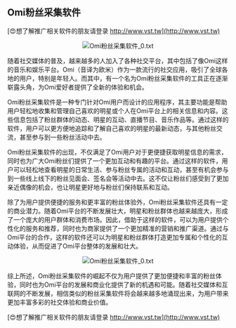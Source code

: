 ## **Omi粉丝采集软件**

[😍想了解推广相关软件的朋友请登录 http://www.vst.tw](http://www.vst.tw)

 <center><img src="https://vst.tw/MP4/tuiguang/png/7.png" alt="Omi粉丝采集软件_0.txt"></center>

随着社交媒体的普及，越来越多的人加入了各种社交平台，其中包括了像Omi这样的音乐和娱乐平台。Omi（音译为欧米）作为一款流行的社交应用，吸引了全球各地的用户，特别是年轻人。而其中，有一个名为Omi粉丝采集软件的工具正在逐渐崭露头角，为Omi爱好者提供了全新的体验和机会。

Omi粉丝采集软件是一种专门针对Omi用户而设计的应用程序，其主要功能是帮助用户轻松地收集和管理自己喜欢的明星或个人在Omi平台上的相关信息和内容。这些信息包括了粉丝群体的动态、明星的互动、直播节目、音乐作品等。通过这样的软件，用户可以更方便地追踪和了解自己喜欢的明星的最新动态，与其他粉丝交流，甚至参与到一些粉丝活动中去。

Omi粉丝采集软件的出现，不仅满足了Omi用户对于更便捷获取明星信息的需求，同时也为广大Omi粉丝们提供了一个更加互动和有趣的平台。通过这样的软件，用户可以轻松地查看明星的日常生活、参与粉丝专属的活动和互动，甚至有机会参与到一些线上线下的粉丝见面会、签名会等活动中去。这不仅让粉丝们感受到了更加亲近偶像的机会，也让明星更好地与粉丝们保持联系和互动。

除了为用户提供便捷的服务和更丰富的粉丝体验外，Omi粉丝采集软件还具有一定的商业潜力。随着Omi平台的不断发展壮大，明星和粉丝群体也越来越庞大，形成了一个庞大的用户群体和消费市场。因此，借助于这样的软件，可以为用户提供个性化的服务和推荐，同时也为商家提供了一个更加精准的营销和推广渠道。通过与Omi平台的合作，这样的软件还可以为明星和粉丝群体打造更加专属和个性化的互动体验，从而促进了Omi平台整体的发展和壮大。

 <center><img src="https://vst.tw/MP4/tuiguang/png/2.png" alt="Omi粉丝采集软件_0.txt"></center>

综上所述，Omi粉丝采集软件的崛起不仅为用户提供了更加便捷和丰富的粉丝体验，同时也为Omi平台的发展和商业化提供了新的机遇和可能。随着社交媒体和互联网的不断发展，相信类似的粉丝采集软件将会越来越多地涌现出来，为用户带来更加丰富多彩的社交体验和商业价值。

[😍想了解推广相关软件的朋友请登录 http://www.vst.tw](http://www.vst.tw)



